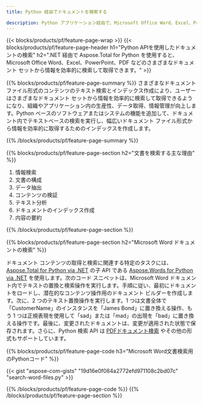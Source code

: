 ```yaml
---
title: Python 経由でドキュメントを検索する

description: Python アプリケーション経由で、Microsoft Office Word、Excel、PowerPoint、PDF などのドキュメントを検索します。アプリを介してオンラインでドキュメントを検索します。
---
```


{{< blocks/products/pf/feature-page-wrap >}}
{{< blocks/products/pf/feature-page-header h1="Python APIを使用したドキュメントの検索" h2=".NET 経由で Aspose.Total for Python を使用すると、Microsoft Office Word、Excel、PowerPoint、PDF などのさまざまなドキュメント セットから情報を効率的に検索して取得できます。" >}}

{{% blocks/products/pf/feature-page-summary %}}
さまざまなドキュメント ファイル形式のコンテンツのテキスト検索とインデックス作成により、ユーザーはさまざまなドキュメント セットから情報を効率的に検索して取得できるようになり、組織やアプリケーション内の生産性、データ取得、情報管理が向上します。Python ベースのソフトウェアまたはシステムの機能を追加して、ドキュメント内でテキストベースの検索を実行し、幅広いドキュメント ファイル形式から情報を効率的に取得するためのインデックスを作成します。

{{% /blocks/products/pf/feature-page-summary  %}}

{{% blocks/products/pf/feature-page-section  h2="文書を検索する主な理由" %}}

1. 情報検索
1. 文書の構成
1. データ抽出
1. コンテンツの検証
1. テキスト分析
1. ドキュメントのインデックス作成
1. 内容の要約

{{% /blocks/products/pf/feature-page-section %}}

{{% blocks/products/pf/feature-page-section  h2="Microsoft Word ドキュメントの検索" %}}

ドキュメント コンテンツの取得と検索に関連する特定のタスクには、[Aspose.Total for Python via .NET](https://products.aspose.com/total/python-net/) の子 API である [Aspose.Words for Python via .NET](https://products.aspose.com/words/python-net/) を使用します。次のコード スニペットは、Microsoft Word ドキュメント内でテキストの置換と検索操作を実行します。手順に従い、最初にドキュメントをロードし、潜在的なコンテンツ操作用のドキュメント ビルダーを作成します。次に、2 つのテキスト置換操作を実行します。1 つは文書全体で「CustomerName」のインスタンスを「James Bond」に置き換える操作、もう 1 つは正規表現を使用して「sad」または「mad」の出現を「bad」に置き換える操作です。最後に、変更されたドキュメントは、変更が適用された状態で保存されます。さらに、Python 検索 API は [PDFドキュメント検索](https://products.aspose.com/total/python-net/search/pdf/) やその他の形式もサポートしています。

{{% blocks/products/pf/feature-page-code h3="Microsoft Word文書検索用のPythonコード" %}}

{{< gist "aspose-com-gists" "19d16e0f084a2772efd971108c2bd07c" "search-word-files.py" >}}

{{% /blocks/products/pf/feature-page-code  %}}
{{% /blocks/products/pf/feature-page-section %}}